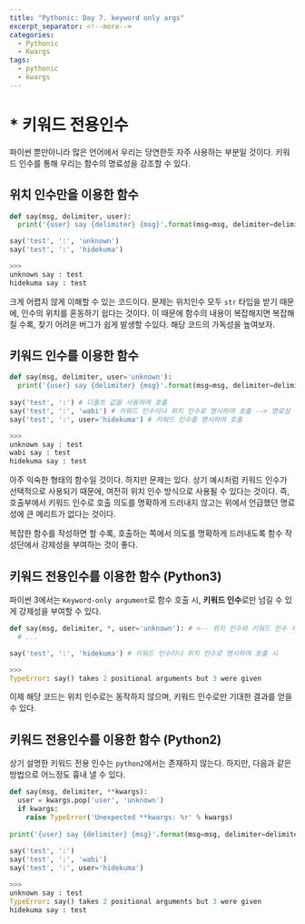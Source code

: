 ```yaml
---
title: "Pythonic: Day 7. keyword only args"
excerpt_separator: <!--more-->
categories:
  - Pythonic
  - Kwargs
tags: 
  - pythonic
  - kwargs
---
```

# * 키워드 전용인수
파이썬 뿐만아니라 많은 언어에서 우리는 당연한듯 자주 사용하는 부분일 것이다. 키워드 인수를 통해 우리는 함수의 명료성을 강조할 수 있다.

## 위치 인수만을 이용한 함수
```python
def say(msg, delimiter, user):
  print('{user} say {delimiter} {msg}'.format(msg=msg, delimiter=delimiter, user=user))

say('test', ':', 'unknown')
say('test', ':', 'hidekuma')

>>>
unknown say : test
hidekuma say : test
```
크게 어렵지 않게 이해할 수 있는 코드이다. 문제는 위치인수 모두 `str` 타입을 받기 때문에, 인수의 위치를 혼동하기 쉽다는 것이다.
이 때문에 함수의 내용이 복잡해지면 복잡해질 수록, 찾기 어려운 버그가 쉽게 발생할 수있다. 해당 코드의 가독성을 높여보자.

<!--more-->
## 키워드 인수를 이용한 함수
```python
def say(msg, delimiter, user='unknown'):
  print('{user} say {delimiter} {msg}'.format(msg=msg, delimiter=delimiter, user=user))
  
say('test', ':') # 디폴트 값을 사용하여 호출 
say('test', ':', 'wabi') # 키워드 인수이나 위치 인수로 명시하여 호출 --> 명료성 면에서 큰 메리트가 없음.
say('test', ':', user='hidekuma') # 키워드 인수를 명시하여 호출

>>>
unknown say : test
wabi say : test
hidekuma say : test
```
아주 익숙한 형태의 함수일 것이다. 하지만 문제는 있다. 상기 예시처럼 키워드 인수가 선택적으로 사용되기 때문에, 여전히 위치 인수 방식으로 사용될 수 있다는 것이다.
즉, 호출부에서 키워드 인수로 호출 의도를 명확하게 드러내지 않고는 위에서 언급했던 명료성에 큰 메리트가 없다는 것이다.

복잡한 함수를 작성하면 할 수록, 호출하는 쪽에서 의도를 명확하게 드러내도록 함수 작성단에서 강제성을 부여하는 것이 좋다.

## 키워드 전용인수를 이용한 함수 (Python3)
파이썬 3에서는 `Keyword-only argument`로 함수 호출 시, **키워드 인수**로만 넘길 수 있게 강제성을 부여할 수 있다.
```python
def say(msg, delimiter, *, user='unknown'): # <-- 위치 인수와 키워드 인수 사이에 *로 구분한다.
  # ...                                  

say('test', ':', 'hidekuma') # 키워드 인수이나 위치 인수로 명시하여 호출 시

>>>
TypeError: say() takes 2 positional arguments but 3 were given 
```
이제 해당 코드는 위치 인수로는 동작하지 않으며, 키워드 인수로만 기대한 결과를 얻을 수 있다.

## 키워드 전용인수를 이용한 함수 (Python2)
상기 설명한 키워드 전용 인수는 `python2`에서는 존재하지 않는다. 하지만, 다음과 같은 방법으로 어느정도 흉내 낼 수 있다.
```python
def say(msg, delimiter, **kwargs):
  user = kwargs.pop('user', 'unknown')
  if kwargs:
    raise TypeError('Unexpected **kwargs: %r' % kwargs)
    
print('{user} say {delimiter} {msg}'.format(msg=msg, delimiter=delimiter, user=user))
  
say('test', ':')
say('test', ':', 'wabi')
say('test', ':', user='hidekuma')

>>>
unknown say : test 
TypeError: say() takes 2 positional arguments but 3 were given 
hidekuma say : test 
```
